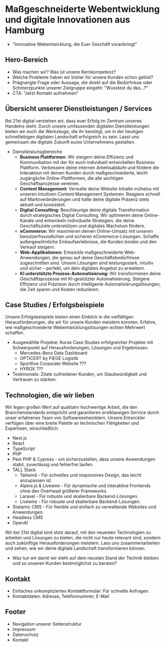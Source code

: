 # Maßgeschneiderte Webentwicklung und digitale Innovationen aus Hamburg

- "Innovative Webentwicklung, die Euer Geschäft voranbringt"

## Hero-Bereich

- Was machen wir? Was ist unsere Kernkompetenz?
- Welche Probleme haben wir bisher für unsere Kunden schon gelöst?
- Prägnangte Frage oder Aussage, die direkt auf die Bedürfnisse oder Schmerzpunkte unserer Zielgruppe eingeht: "Wusstest du das...?"
- CTA: "Jetzt Kontakt aufnehmen"

## Übersicht unserer Dienstleistungen / Services

<!--
  - Eventuell Icons für jede visuelle Dienstleistung
  - kurze prägnante Übersichter unserer Dienstleistungen
  - jede Dienstleistung ist verlinkt auf eine eigene Unterseite
-->

Bei 21st digital verstehen wir, dass euer Erfolg im Zentrum unseres Handelns steht. Durch unsere umfassenden digitalen Dienstleistungen bieten wir euch die Werkzeuge, die ihr benötigt, um in der heutigen schnelllebigen digitalen Landschaft erfolgreich zu sein. Lasst uns gemeinsam die digitale Zukunft eures Unternehmens gestalten.

- Dienstleistunsgbereiche
  - **Business Plattformen**: Wir steigern deine Effizienz und Kommunikation mit der für euch individuell entwickelten Business Plattform. Verbessere deine internen Arbeitsabläufe und fördere die Interaktion mit deinen Kunden durch maßgeschneiderte, leicht zugängliche Online-Plattformen, die alle wichtigen Geschäftsprozesse vereinen.
  - **Content Management:** Verwalte deine Website-Inhalte mühelos mit unseren intuitiven Content Management Systemen. Reagiere schnell auf Marktveränderungen und halte deine digitale Präsenz stets aktuell und konsistent.
  - **Digital Consulting:** Beschleunige deine digitale Transformation durch strategisches Digital Consulting. Wir optimieren deine Online-Kanäle und entwickeln individuelle Strategien, die deine Geschäftsziele unterstützen und digitales Wachstum fördern.
  - **eCommerce:** Wir maximieren deinen Online-Umsatz mit unseren benutzerfreundlichen und sicheren eCommerce-Lösungen. Schaffe außergewöhnliche Einkaufserlebnisse, die Kunden binden und den Verkauf steigern.
  - **Web-Applikationen:** Entwickle maßgeschneiderte Web-Anwendungen, die genau auf deine Geschäftsbedürfnisse zugeschnitten sind. Unsere Lösungen sind leistungsstark, intuitiv und sicher – perfekt, um dein digitales Angebot zu erweitern.
  - **KI unterstützte Prozess-Automatisierung:** Wir transformieren deine Geschäftsprozesse mit KI-gestützter Automatisierung. Steigere Effizienz und Präzision durch intelligente Automatisierungslösungen, die Zeit sparen und Kosten reduzieren.

## Case Studies / Erfolgsbeispiele

Unsere Erfolgsbeispiele bieten einen Einblick in die vielfältigen Herausforderungen, die wir für unsere Kunden meistern konnten. Erfahre, wie maßgeschneiderte Webentwicklungslösungen echten Mehrwert schaffen.

- Ausgewählte Projekte: Kurze Case Studies erfolgreicher Projekte mit Schwerpunkt auf Herausforderungen, Lösungen und Ergebnissen.
  - Mercedes-Benz Data Dashboard
  - OPTICERT by FIEGE Logistik
  - Sportfive Corporate Website ???
  - HYROX ???
- Testimonials: Zitate zufriedener Kunden, um Glaubwürdigkeit und Vertrauen zu stärken.

## Technologien, die wir lieben

Wir legen großen Wert auf qualitativ hochwertige Arbeit, die den Branchenstandards entspricht und garantieren erstklassigen Service durch unser erfahrenes Team von Softwareentwicklern. Unsere Entwickler verfügen über eine breite Palette an technischen Fähigkeiten und Expertisen, einschließlich:

- Next.js
- React
- TypeScript
- PHP
- Pest PHP & Cypress - um sicherzustellen, dass unsere Anwendungen stabil, zuverlässig und fehlerfrei laufen.
- TALL Stack
  - Tailwind - Für schnelles und responsives Design, das leicht anzupassen ist.
  - Alpine.js & Livewire - Für dynamische und interaktive Frontends ohne den Overhead größerer Frameworks.
  - Laravel - Für robuste und skalierbare Backend-Lösungen.
  - Livewire - Für robuste und skalierbare Backend-Lösungen.
- Statamic CMS - Für flexible und einfach zu verwaltende Websites und Anwendungen.
- Headless CMS
- OpenAI

Wir bei 21st digital sind stolz darauf, mit den neuesten Technologien zu arbeiten und Lösungen zu bieten, die nicht nur heute relevant sind, sondern auch zukünftige Herausforderungen meistern. Lass uns zusammenarbeiten und sehen, wie wir deine digitale Landschaft transformieren können.

- Was tun wir damit wir steht auf dem neusten Stand der Technik bleiben und so unseren Kunden bestmöglichst zu beraten?

## Kontakt

- Einfaches unkompliziertes Kontaktformular: Für schnelle Anfragen.
- Kontaktdaten: Adresse, Telefonnummer, E-Mail

## Footer

- Navigation unserer Seitenstruktur
- Impressum
- Datenschutz
- Kontakt
